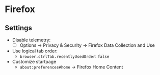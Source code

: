 # Firefox

## Settings

- Disable telemetry:
  - ☐ Options → Privacy & Security → Firefox Data Collection and Use
- Use logical tab order:
  - `browser.ctrlTab.recentlyUsedOrder`: `false`
- Customize startpage
  - `about:preferences#home` → Firefox Home Content
